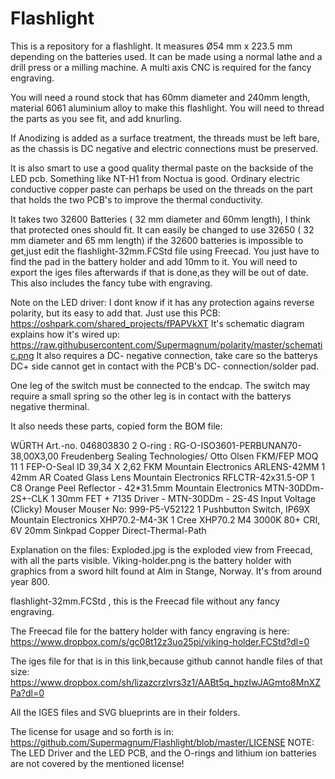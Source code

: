 # Flashlight
This is a repository for a flashlight.
It measures Ø54 mm x 223.5 mm depending on the batteries used.
It can be made using a normal lathe and a drill press or a milling machine.
A multi axis CNC is required for the fancy engraving.

You will need a round stock that has 60mm diameter and 240mm length, 
material 6061 aluminium alloy to make this flashlight.
You will need to thread the parts as you see fit, and add knurling.

If Anodizing is added as a surface treatment, the threads must be left bare, as the chassis is DC negative and electric connections must be preserved.

It is also smart to use a good quality  thermal paste on the backside of the LED pcb. Something like NT-H1 from Noctua is good.
Ordinary electric conductive copper paste can perhaps be used on the threads on the part that holds the two PCB's to improve the thermal conductivity.

It takes two 32600 Batteries ( 32 mm diameter and 60mm length), I think that protected ones should fit.
It can easily be changed to use 32650 ( 32 mm diameter and 65 mm length) if the 32600 batteries is impossible to get,just edit the flashlight-32mm.FCStd file using Freecad.
You just have to find the pad in the battery holder and add 10mm to it. 
You will need to export the iges files afterwards if that is done,as they will be out of date.
This also includes the fancy tube with engraving.

Note on the LED driver: I dont know if it has any protection agains reverse polarity, but its easy to add that.
Just use this PCB:
https://oshpark.com/shared_projects/fPAPVkXT
It's schematic diagram explains how it's wired up:
https://raw.githubusercontent.com/Supermagnum/polarity/master/schematic.png
It also requires a DC- negative connection, take care so the batterys DC+ side cannot get in contact with the PCB's DC- connection/solder pad.

One leg of the switch must be connected to the endcap. The switch may require a small spring so the other leg is in contact with the batterys negative therminal.

It also needs these parts, copied form the BOM file:

WÜRTH 	Art.-no. 046803830 	2 	O-ring : RG-O-ISO3601-PERBUNAN70-38,00X3,00
Freudenberg Sealing Technologies/ Otto Olsen 	FKM/FEP MOQ 11 	1 	FEP-O-Seal ID 39,34 X 2,62 FKM
Mountain Electronics 	ARLENS-42MM 	1 	42mm AR Coated Glass Lens
Mountain Electronics 	RFLCTR-42x31.5-OP 	1 	C8 Orange Peel Reflector - 42*31.5mm
Mountain Electronics 	MTN-30DDm-2S+-CLK 	1 	30mm FET + 7135 Driver - MTN-30DDm - 2S-4S Input Voltage (Clicky)
Mouser 	Mouser No: 999-P5-V52122 	1 	Pushbutton Switch, IP69X
Mountain Electronics 	XHP70.2-M4-3K 	1 	Cree XHP70.2 M4 3000K 80+ CRI, 6V 20mm Sinkpad Copper Direct-Thermal-Path

Explanation on the files:
Exploded.jpg is the exploded view from Freecad, with all the parts visible.
Viking-holder.png is the battery holder with graphics from a sword hilt found at Alm in Stange, Norway. It's from around year 800.

flashlight-32mm.FCStd , this is the Freecad file without any fancy engraving.

The Freecad file for the battery holder with fancy engraving is here:
https://www.dropbox.com/s/gc08t12z3uo25pi/viking-holder.FCStd?dl=0


The iges file for that is in this link,because github cannot handle files of that size:
https://www.dropbox.com/sh/lizazcrzlvrs3z1/AABt5q_hpzIwJAGmto8MnXZPa?dl=0


All the IGES files and SVG blueprints are in their folders.

The license for usage and so forth is in:
https://github.com/Supermagnum/Flashlight/blob/master/LICENSE
NOTE: The LED Driver and the LED PCB, and the O-rings and lithium ion batteries are not covered by the mentioned license!



